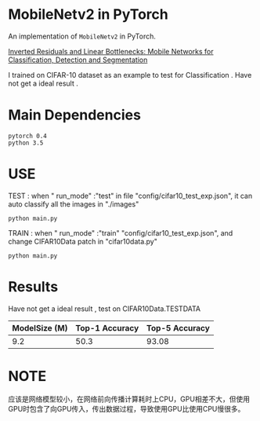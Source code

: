 # MobileNetv2 in PyTorch

An implementation of `MobileNetv2` in PyTorch. 

[Inverted Residuals and Linear Bottlenecks: Mobile Networks for Classification, Detection and Segmentation](https://arxiv.org/abs/1801.04381) 

I trained on CIFAR-10 dataset as an example to test for Classification . Have not get a ideal result .

# Main Dependencies

   ```
   pytorch 0.4
   python 3.5
 
   ```

# USE

  TEST : when " run_mode" :"test"  in file "config/cifar10_test_exp.json", it can auto classify all the images in "./images"
  ```
  python main.py
  
  ```

  TRAIN : when " run_mode" :"train" "config/cifar10_test_exp.json", and change CIFAR10Data patch in "cifar10data.py"

  ```
  python main.py
  
  ```
  
# Results

 Have not get a ideal result , test on CIFAR10Data.TESTDATA  
 
| ModelSize (M) | Top-1 Accuracy| Top-5 Accuracy|
|---------------|---------------|---------------|
|9.2            |50.3           |93.08          |

# NOTE

  应该是网络模型较小，在网络前向传播计算耗时上CPU，GPU相差不大，但使用GPU时包含了向GPU传入，传出数据过程，导致使用GPU比使用CPU慢很多。
  
